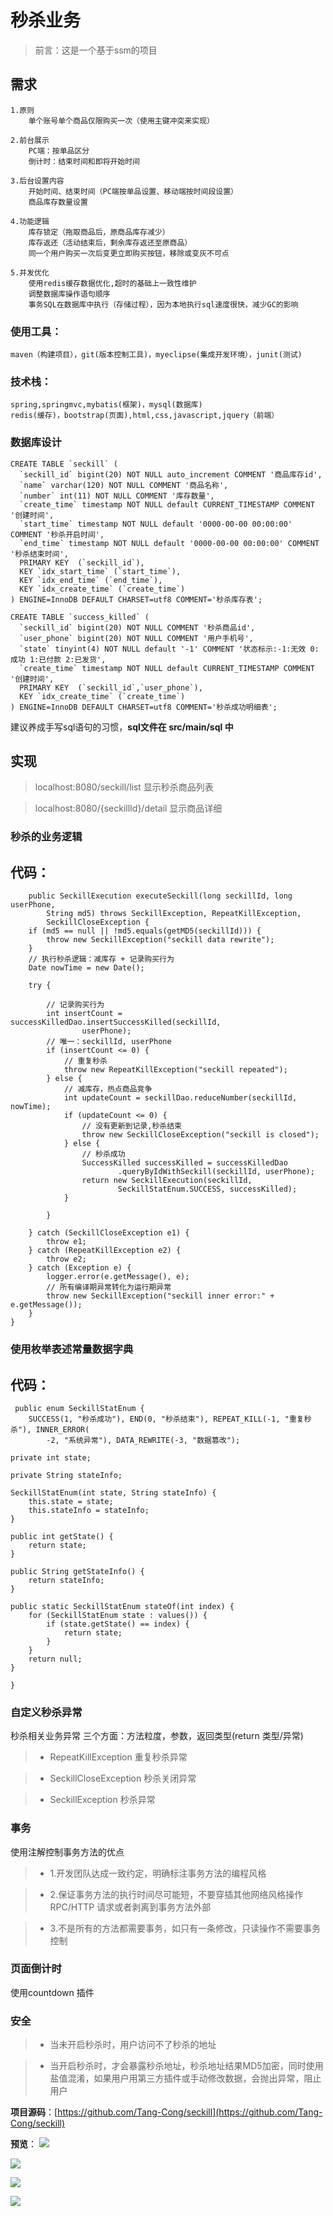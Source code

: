 # 秒杀业务

> 前言：这是一个基于ssm的项目


## 需求

	1.原则
		单个账号单个商品仅限购买一次（使用主键冲突来实现）

	2.前台展示
		PC端：按单品区分
		倒计时：结束时间和即将开始时间
 
	3.后台设置内容
		开始时间、结束时间（PC端按单品设置、移动端按时间段设置）
		商品库存数量设置

	4.功能逻辑
		库存锁定（拖取商品后，原商品库存减少）
		库存返还（活动结束后，剩余库存返还至原商品）
		同一个用户购买一次后变更立即购买按钮，移除或变灰不可点

 	5.并发优化
		使用redis缓存数据优化,超时的基础上一致性维护
		调整数据库操作语句顺序
		事务SQL在数据库中执行（存储过程），因为本地执行sql速度很快，减少GC的影响

### 使用工具：

	maven（构建项目），git(版本控制工具)，myeclipse(集成开发环境），junit(测试)
	
### 技术栈：

	spring,springmvc,mybatis(框架)，mysql(数据库)
	redis(缓存)，bootstrap(页面),html,css,javascript,jquery（前端）


### 数据库设计
	CREATE TABLE `seckill` (
	  `seckill_id` bigint(20) NOT NULL auto_increment COMMENT '商品库存id',
	  `name` varchar(120) NOT NULL COMMENT '商品名称',
	  `number` int(11) NOT NULL COMMENT '库存数量',
	  `create_time` timestamp NOT NULL default CURRENT_TIMESTAMP COMMENT '创建时间',
	  `start_time` timestamp NOT NULL default '0000-00-00 00:00:00' COMMENT '秒杀开启时间',
	  `end_time` timestamp NOT NULL default '0000-00-00 00:00:00' COMMENT '秒杀结束时间',
	  PRIMARY KEY  (`seckill_id`),
	  KEY `idx_start_time` (`start_time`),
	  KEY `idx_end_time` (`end_time`),
	  KEY `idx_create_time` (`create_time`)
	) ENGINE=InnoDB DEFAULT CHARSET=utf8 COMMENT='秒杀库存表';

	CREATE TABLE `success_killed` (
	  `seckill_id` bigint(20) NOT NULL COMMENT '秒杀商品id',
	  `user_phone` bigint(20) NOT NULL COMMENT '用户手机号',
	  `state` tinyint(4) NOT NULL default '-1' COMMENT '状态标示:-1:无效 0:成功 1:已付款 2:已发货',
	  `create_time` timestamp NOT NULL default CURRENT_TIMESTAMP COMMENT '创建时间',
	  PRIMARY KEY  (`seckill_id`,`user_phone`),
	  KEY `idx_create_time` (`create_time`)
	) ENGINE=InnoDB DEFAULT CHARSET=utf8 COMMENT='秒杀成功明细表';

建议养成手写sql语句的习惯，**sql文件在 src/main/sql 中**

## 实现

> localhost:8080/seckill/list  显示秒杀商品列表

> localhost:8080/{seckillId}/detail 显示商品详细


### 秒杀的业务逻辑

## 代码：
		public SeckillExecution executeSeckill(long seckillId, long userPhone,
			String md5) throws SeckillException, RepeatKillException,
			SeckillCloseException {
		if (md5 == null || !md5.equals(getMD5(seckillId))) {
			throw new SeckillException("seckill data rewrite");
		}
		// 执行秒杀逻辑：减库存 + 记录购买行为
		Date nowTime = new Date();

		try {

			// 记录购买行为
			int insertCount = successKilledDao.insertSuccessKilled(seckillId,
					userPhone);
			// 唯一：seckillId, userPhone
			if (insertCount <= 0) {
				// 重复秒杀
				throw new RepeatKillException("seckill repeated");
			} else {
				// 减库存，热点商品竞争
				int updateCount = seckillDao.reduceNumber(seckillId, nowTime);
				if (updateCount <= 0) {
					// 没有更新到记录,秒杀结束
					throw new SeckillCloseException("seckill is closed");
				} else {
					// 秒杀成功
					SuccessKilled successKilled = successKilledDao
							.queryByIdWithSeckill(seckillId, userPhone);
					return new SeckillExecution(seckillId,
							SeckillStatEnum.SUCCESS, successKilled);
				}

			}

		} catch (SeckillCloseException e1) {
			throw e1;
		} catch (RepeatKillException e2) {
			throw e2;
		} catch (Exception e) {
			logger.error(e.getMessage(), e);
			// 所有编译期异常转化为运行期异常
			throw new SeckillException("seckill inner error:" + e.getMessage());
		}
	}

### 使用枚举表述常量数据字典

## 代码：

	 public enum SeckillStatEnum {
		SUCCESS(1, "秒杀成功"), END(0, "秒杀结束"), REPEAT_KILL(-1, "重复秒杀"), INNER_ERROR(
			-2, "系统异常"), DATA_REWRITE(-3, "数据篡改");

	private int state;

	private String stateInfo;

	SeckillStatEnum(int state, String stateInfo) {
		this.state = state;
		this.stateInfo = stateInfo;
	}

	public int getState() {
		return state;
	}

	public String getStateInfo() {
		return stateInfo;
	}

	public static SeckillStatEnum stateOf(int index) {
		for (SeckillStatEnum state : values()) {
			if (state.getState() == index) {
				return state;
			}
		}
		return null;
	}

	}

### 自定义秒杀异常

 秒杀相关业务异常 三个方面：方法粒度，参数，返回类型(return 类型/异常)

> - RepeatKillException 重复秒杀异常 

> - SeckillCloseException 秒杀关闭异常

> - SeckillException 秒杀异常

### 事务

使用注解控制事务方法的优点

> - 1.开发团队达成一致约定，明确标注事务方法的编程风格

> - 2.保证事务方法的执行时间尽可能短，不要穿插其他网络风格操作RPC/HTTP 请求或者剥离到事务方法外部

> - 3.不是所有的方法都需要事务，如只有一条修改，只读操作不需要事务控制

### 页面倒计时

使用countdown 插件

### 安全

> - 当未开启秒杀时，用户访问不了秒杀的地址

> - 当开启秒杀时，才会暴露秒杀地址，秒杀地址结果MD5加密，同时使用盐值混淆，如果用户用第三方插件或手动修改数据，会抛出异常，阻止用户


**项目源码**：[https://github.com/Tang-Cong/seckill](https://github.com/Tang-Cong/seckill)

**预览**：
![](http://i.imgur.com/WCc71cg.gif)

![](http://i.imgur.com/v1gLQ7f.gif)

![](http://i.imgur.com/ihgU9Ql.gif)

![](http://i.imgur.com/HG0Xaj8.gif)